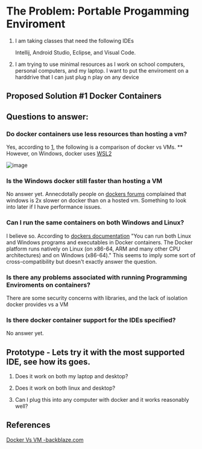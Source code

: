 # The Problem: Portable Progamming Enviroment

1. I am taking classes that need the following IDEs

    Intellij, Android Studio, Eclipse, and Visual Code.

2. I am trying to use minimal resources as I work on school computers, personal computers, and my laptop. I want to put the enviroment on a harddrive that I can just plug n play on any device

## Proposed Solution \#1 Docker Containers

## Questions to answer:

### Do docker containers use less resources than hosting a vm?

Yes, according to [1](https://www.backblaze.com/blog/vm-vs-containers/), the following is a comparison of docker vs VMs. ** However, on Windows, docker uses [WSL2](https://docs.docker.com/desktop/install/windows-install/)


![image](https://user-images.githubusercontent.com/1501624/213533002-a7335042-6c52-42bd-bf0a-0d4a4007957e.png)

### Is the Windows docker still faster than hosting a VM

No answer yet. Annecdotally people on [dockers forums](https://docs.docker.com/search/?q=windows%20slow) complained that windows is 2x slower on docker than on a hosted vm. Something to look into later if I have performance issues.

### Can I run the same containers on both Windows and Linux?

I believe so. According to [dockers documentation](https://docs.docker.com/engine/faq/#:~:text=You%20can%20run%20both%20Linux,on%20Linux%2C%20Windows%20and%20macOS.) "You can run both Linux and Windows programs and executables in Docker containers. The Docker platform runs natively on Linux (on x86-64, ARM and many other CPU architectures) and on Windows (x86-64)."  This seems to imply some sort of cross-compatibility but doesn't exactly answer the question.

### Is there any problems associated with running Programming Enviroments on containers?

There are some security concerns with libraries, and the lack of isolation docker provides vs a VM

### Is there docker container support for the IDEs specified?

No answer yet.


## Prototype - Lets try it with the most supported IDE, see how its goes.

1. Does it work on both my laptop and desktop?

2. Does it work on both linux and desktop?

3. Can I plug this into any computer with docker and it works reasonably well?

## References


[Docker Vs VM -backblaze.com](https://www.backblaze.com/blog/vm-vs-containers/)


